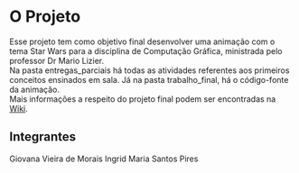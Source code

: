 # O Projeto
Esse projeto tem como objetivo final desenvolver uma animação com o tema Star
Wars para a disciplina de Computação Gráfica, ministrada pelo professor Dr
Mario Lizier.     
Na pasta entregas_parciais há todas as atividades referentes aos primeiros
conceitos ensinados em sala. Já na pasta trabalho_final, há o código-fonte da animação.    
Mais informações a respeito do projeto final podem ser encontradas na
[Wiki](https://github.com/giovana-morais/computacao_grafica/wiki).

## Integrantes
Giovana Vieira de Morais
Ingrid Maria Santos Pires
